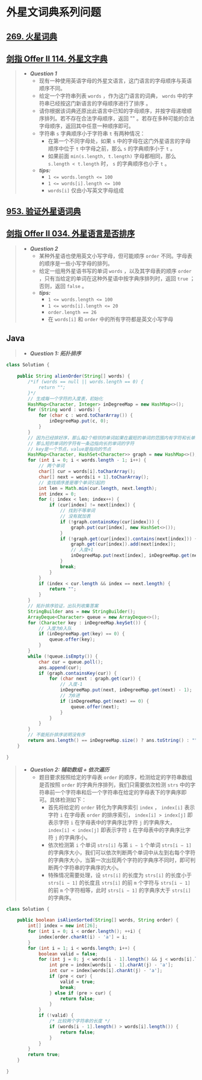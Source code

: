 # 外星文词典系列问题

## [269. 火星词典](https://leetcode.cn/problems/alien-dictionary/)

## [剑指 Offer II 114. 外星文字典](https://leetcode.cn/problems/Jf1JuT/)

> - ***Question 1***
>   - 现有一种使用英语字母的外星文语言，这门语言的字母顺序与英语顺序不同。
>   - 给定一个字符串列表 `words` ，作为这门语言的词典， `words` 中的字符串已经按这门新语言的字母顺序进行了排序 。
>   - 请你根据该词典还原出此语言中已知的字母顺序，并按字母递增顺序排列。若不存在合法字母顺序，返回 "" 。若存在多种可能的合法字母顺序，返回其中任意一种顺序即可。
>   - 字符串 `s` 字典顺序小于字符串 `t` 有两种情况：
>     - 在第一个不同字母处，如果 `s` 中的字母在这门外星语言的字母顺序中位于 `t` 中字母之前，那么 `s` 的字典顺序小于 `t` 。
>     - 如果前面 `min(s.length, t.length)` 字母都相同，那么 `s.length < t.length` 时， `s` 的字典顺序也小于 `t` 。
>   - ***tips:***
>     - `1 <= words.length <= 100`
>     - `1 <= words[i].length <= 100`
>     - `words[i]` 仅由小写英文字母组成

## [953. 验证外星语词典](https://leetcode.cn/problems/verifying-an-alien-dictionary/)

## [剑指 Offer II 034. 外星语言是否排序](https://leetcode.cn/problems/lwyVBB/)

> - ***Question 2***
>   - 某种外星语也使用英文小写字母，但可能顺序 `order` 不同。字母表的顺序是一些小写字母的排列。
>   - 给定一组用外星语书写的单词 `words` ，以及其字母表的顺序 `order` ，只有当给定的单词在这种外星语中按字典序排列时，返回 `true` ；否则，返回 `false` 。
>   - ***tips:***
>     - `1 <= words.length <= 100`
>     - `1 <= words[i].length <= 20`
>     - `order.length == 26`
>     - 在 `words[i]` 和 `order` 中的所有字符都是英文小写字母

## Java

> - ***Question 1: 拓扑排序***

```java
class Solution {
    
    public String alienOrder(String[] words) {
        /*if (words == null || words.length == 0) {
            return "";
        }*/
        // 生成每一个字符的入度表，初始化
        HashMap<Character, Integer> inDegreeMap = new HashMap<>();
        for (String word : words) {
            for (char c : word.toCharArray()) {
                inDegreeMap.put(c, 0);
            }
        }
        // 因为已经排好序，那么每2个相邻的单词如果在最短的单词的范围内有字符和长单词的字符不一样
        // 那么短的单词的字符有一条边指向长的单词的字符
        // key是一个节点，value是指向的节点
        HashMap<Character, HashSet<Character>> graph = new HashMap<>();
        for (int i = 0; i < words.length - 1; i++) {
            // 两个单词
            char[] cur = words[i].toCharArray();
            char[] next = words[i + 1].toCharArray();
            // 查找顺序差是哪个单词引起的
            int len = Math.min(cur.length, next.length);
            int index = 0;
            for (; index < len; index++) {
                if (cur[index] != next[index]) {
                    // 找到不等单词
                    // 没有就加表
                    if (!graph.containsKey(cur[index])) {
                        graph.put(cur[index], new HashSet<>());
                    }
                    if (!graph.get(cur[index]).contains(next[index])) {
                        graph.get(cur[index]).add(next[index]);
                        // 入度+1
                        inDegreeMap.put(next[index], inDegreeMap.get(next[index]) + 1);
                    }
                    break;
                }
            }
            if (index < cur.length && index == next.length) {
                return "";
            }
        }
        // 拓扑排序验证，出队列收集答案
        StringBuilder ans = new StringBuilder();
        ArrayDeque<Character> queue = new ArrayDeque<>();
        for (Character key : inDegreeMap.keySet()) {
            // 入度为0入队
            if (inDegreeMap.get(key) == 0) {
                queue.offer(key);
            }
        }
        while (!queue.isEmpty()) {
            char cur = queue.poll();
            ans.append(cur);
            if (graph.containsKey(cur)) {
                for (char next : graph.get(cur)) {
                    // 入度-1
                    inDegreeMap.put(next, inDegreeMap.get(next) - 1);
                    // 为0进
                    if (inDegreeMap.get(next) == 0) {
                        queue.offer(next);
                    }
                }
            }
        }
        // 不能拓扑排序说明没有序
        return ans.length() == inDegreeMap.size() ? ans.toString() : "";
    }
    
}
```

> - ***Question 2: 辅助数组 + 依次遍历***
>   - 题目要求按照给定的字母表 `order` 的顺序，检测给定的字符串数组是否按照 `order` 的字典升序排列，我们只需要依次检测 `strs` 中的字符串前一个字符串和后一个字符串在给定的字母表下的字典序即可。具体检测如下：
>     - 首先将给定的 `order` 转化为字典序索引 `index` ， `index[i]` 表示字符 `i` 在字母表 `order` 的排序索引， `index[i] > index[j]` 即表示字符 `i` 在字母表中的字典序比字符 `j` 的字典序大， `index[i] < index[j]` 即表示字符 `i` 在字母表中的字典序比字符 `j` 的字典序小。
>     - 依次检测第 `i` 个单词 `strs[i]` 与第 `i − 1` 个单词 `strs[i − 1]` 的字典序大小，我们可以依次判断两个单词中从左到右每个字符的字典序大小，当第一次出现两个字符的字典序不同时，即可判断两个字符串的字典序的大小。
>     - 特殊情况需要处理，设 `strs[i]` 的长度为 `strs[i]` 的长度小于 `strs[i − 1]` 的长度且 `strs[i]` 的前 `m` 个字符与 `strs[i − 1]` 的前 `m` 个字符相等，此时 `strs[i − 1]` 的字典序大于 `strs[i]` 的字典序。

```java
class Solution {
    
    public boolean isAlienSorted(String[] words, String order) {
        int[] index = new int[26];
        for (int i = 0; i < order.length(); ++i) {
            index[order.charAt(i) - 'a'] = i;
        }
        for (int i = 1; i < words.length; i++) {
            boolean valid = false;
            for (int j = 0; j < words[i - 1].length() && j < words[i].length(); j++) {
                int pre = index[words[i - 1].charAt(j) - 'a'];
                int cur = index[words[i].charAt(j) - 'a'];
                if (pre < cur) {
                    valid = true;
                    break;
                } else if (pre > cur) {
                    return false;
                }
            }
            if (!valid) {
                /* 比较两个字符串的长度 */
                if (words[i - 1].length() > words[i].length()) {
                    return false;
                }
            }
        }
        return true;
    }
    
}
```
